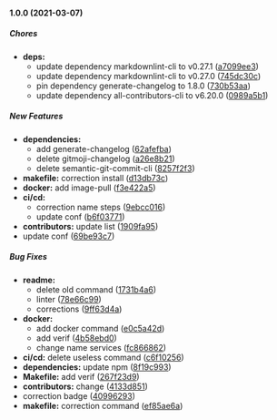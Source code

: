 #### 1.0.0 (2021-03-07)

##### Chores

* **deps:**
  *  update dependency markdownlint-cli to v0.27.1 ([a7099ee3](https://github.com/koromerzhin/template-jenkins/commit/a7099ee3c77f7df53fd54e3af286d9825149f710))
  *  update dependency markdownlint-cli to v0.27.0 ([745dc30c](https://github.com/koromerzhin/template-jenkins/commit/745dc30cda124bd307ace1d1da1e4afd45353510))
  *  pin dependency generate-changelog to 1.8.0 ([730b53aa](https://github.com/koromerzhin/template-jenkins/commit/730b53aa22d995daa420f06490ba3fab4eda1e55))
  *  update dependency all-contributors-cli to v6.20.0 ([0989a5b1](https://github.com/koromerzhin/template-jenkins/commit/0989a5b1cd4b175c272a4d719581f9f7b842f887))

##### New Features

* **dependencies:**
  *  add generate-changelog ([62afefba](https://github.com/koromerzhin/template-jenkins/commit/62afefba511bb6e06d32b5bdafb9c7cc39cba7cb))
  *  delete gitmoji-changelog ([a26e8b21](https://github.com/koromerzhin/template-jenkins/commit/a26e8b2199ea5b0fc8e74eb5ad19e6b688d556ca))
  *  delete semantic-git-commit-cli ([8257f2f3](https://github.com/koromerzhin/template-jenkins/commit/8257f2f3e2f2307db4714486af18b3f6a95b5086))
* **makefile:**  correction install ([d13db73c](https://github.com/koromerzhin/template-jenkins/commit/d13db73c2c1b09a9263e507fb10b5c557e296e26))
* **docker:**  add image-pull ([f3e422a5](https://github.com/koromerzhin/template-jenkins/commit/f3e422a518b61383db7cf95801cbc35284e4a169))
* **ci/cd:**
  *  correction name steps ([9ebcc016](https://github.com/koromerzhin/template-jenkins/commit/9ebcc016304c84ada896f77cec1761b98744f72a))
  *  update conf ([b6f03771](https://github.com/koromerzhin/template-jenkins/commit/b6f03771ed9134c75d4f1c43f2ec8d4ba98a1145))
* **contributors:**  update list ([1909fa95](https://github.com/koromerzhin/template-jenkins/commit/1909fa95cd034b4180018a85cb33b4f5b45c2206))
*  update conf ([69be93c7](https://github.com/koromerzhin/template-jenkins/commit/69be93c7b00449fc13f3cf5605540ab95a555109))

##### Bug Fixes

* **readme:**
  *  delete old command ([1731b4a6](https://github.com/koromerzhin/template-jenkins/commit/1731b4a6709a949141508eae4d0fdac66811a99e))
  *  linter ([78e66c99](https://github.com/koromerzhin/template-jenkins/commit/78e66c99f63d3cc9ed1e6be83773e0f7f5b92ca5))
  *  corrections ([9ff63d4a](https://github.com/koromerzhin/template-jenkins/commit/9ff63d4a7a0cda8152a5800a0d884ce260fd8698))
* **docker:**
  *  add docker command ([e0c5a42d](https://github.com/koromerzhin/template-jenkins/commit/e0c5a42d083da483cc3f925a9866a894307d550f))
  *  add verif ([4b58ebd0](https://github.com/koromerzhin/template-jenkins/commit/4b58ebd001234211d843cad3bcfa6d8f671a4bb1))
  *  change name services ([fc866862](https://github.com/koromerzhin/template-jenkins/commit/fc86686271e512df1c5b3748052ae451ae185052))
* **ci/cd:**  delete useless command ([c6f10256](https://github.com/koromerzhin/template-jenkins/commit/c6f1025667b90b61ac2e322b542d050654a0eed9))
* **dependencies:**  update npm ([8f19c993](https://github.com/koromerzhin/template-jenkins/commit/8f19c9931d9bfed742129ef59cd42088e9147f45))
* **Makefile:**  add verif ([267f23d9](https://github.com/koromerzhin/template-jenkins/commit/267f23d93464c5575f406b050acdadc1593a786e))
* **contributors:**  change ([4133d851](https://github.com/koromerzhin/template-jenkins/commit/4133d8516e6dbb6ac9e47c52a7d27d898a66f8dd))
*  correction badge ([40996293](https://github.com/koromerzhin/template-jenkins/commit/40996293ae5077423de3f2aa2b5b746533982ae4))
* **makefile:**  correction command ([ef85ae6a](https://github.com/koromerzhin/template-jenkins/commit/ef85ae6a0ce0f8464c9b00ffd5632a6734de72a7))

